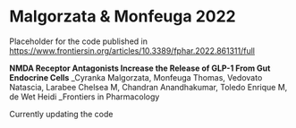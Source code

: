 # Malgorzata & Monfeuga 2022

Placeholder for the code published in https://www.frontiersin.org/articles/10.3389/fphar.2022.861311/full

**NMDA Receptor Antagonists Increase the Release of GLP-1 From Gut Endocrine Cells**
_Cyranka Malgorzata, Monfeuga Thomas, Vedovato Natascia, Larabee Chelsea M, Chandran Anandhakumar, Toledo Enrique M, de Wet Heidi
_Frontiers in Pharmacology

Currently updating the code


